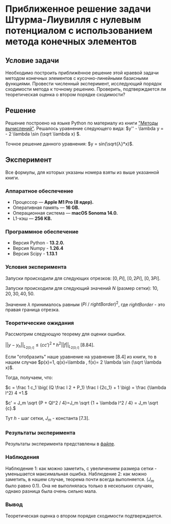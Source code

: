 # Приближенное решение задачи Штурма-Лиувилля с нулевым потенциалом с использованием метода конечных элементов
## Условие задачи
Необходимо построить приближённое решение этой краевой задачи методом конечных элементов с кусочно-линейными базисными функциями.
Провести численный эксперимент, исследующий порядок сходимости метода к точному решению. Проверить, подтверждается ли теоретическая оценка о втором порядке сходимости?

## Решение
Решение построено на языке Python по материалу из книги ["Методы вычислений"](http://www.ict.nsc.ru/matmod/files/textbooks/KhakimzyanovCherny-2.pdf).
Решалось уравнение следующего вида: $y'' - \lambda y = - 2 \lambda \sin (\sqrt \lambda x) $.

Точное решение данного уравнения: $y = sin(\sqrt{λ}*x)$.

## Эксперимент
Все формулы, для которых указаны номера взяты из выше указанной книги.

### Аппаратное обеспечение
- Процессор — **Apple M1 Pro (8 ядер).**
- Оперативная память — **16 GB.**
- Операционная система — **macOS Sonoma 14.0.**
- L1-кэш — **256 KB.**

### Программное обеспечение
- Версия Python - **13.2.0.**
- Версия Numpy - **1.26.4**
- Версия Scipy - **1.13.1**
### Условия эксперимента
Запуски происходили для следующих отрезков: $[0, Pi]$, $[0, 2Pi]$, $[0, 3Pi]$.

Запуски происходили для следующий значений $N$ (размер сетки): $10, 20, 30, 40, 50$.

Значение $\lambda$ принималось равным $(Pi \ / \ rightBorder)^2$, где $rightBorder$ - это правая граница отрезка.

### Теорeтические ожидания
Рассмотрим следующую теорему для оценки ошибки.

$\lvert\lvert y-y_h\rvert\rvert_{L_{2[0;l]}} \leq (c c')^2 * h^2 \lvert\lvert f \rvert \rvert_{L_{2[0;l]}} \ [8.84].$

Если "отобразить" наше уравнение на уравнение [8.4] из книги, то в нашем случае $p(x)=1, q(x)=\lambda , f(x)= 2 \lambda \sin (\sqrt \lambda x)$.

Тогда, получаем, что:

$c = \frac 1 c_1 \big( (Q \frac l 2 + P_1) \frac l {2c_1} + 1 \big) = \frac {\lambda l^2} 4 +1.$

$c' = J_m \sqrt {P + Ql^2 / 4}=J_m \sqrt {1 + \lambda l^2 / 4} = J_m \sqrt {c}.$

Тут $h$ - шаг сетки, $J_m$ - константа $[7.3].$

### Результаты эксперимента

Результаты эксперимента представлены в [файле](./results.txt).

### Наблюдения

Наблюдение 1: как можно заметить, с увеличением размера сетки - уменьшается максимальная ошибка.
Наблюдение 2: как можно заметить, в нашем случае, теорема почти всегда выполняется. ($J_m$ было равно $0.1$). Она не выполнялась только в нескольких случаях, однако разница была очень сильно мала. 

### Вывод
Теоретическая оценка о втором порядке сходимости подтверждается.
